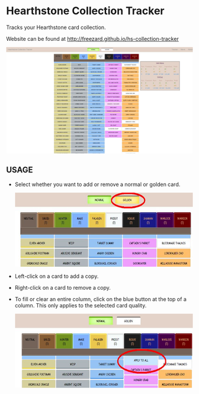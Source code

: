 # Hearthstone Collection Tracker
Tracks your Hearthstone card collection.

Website can be found at http://freezard.github.io/hs-collection-tracker

![Site overview](readme-images/1.jpg)

## USAGE
* Select whether you want to add or remove a normal or golden card.

  <img src="readme-images/2.jpg" alt="Selected card quality" width="600" height="200">

* Left-click on a card to add a copy.
* Right-click on a card to remove a copy.
* To fill or clear an entire column, click on the blue button at the top of a column. This only applies to the selected card quality.

  <img src="readme-images/3.jpg" alt="Apply to the whole column" width="600" height="200">
  
  
